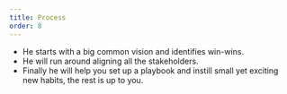 ```yaml
---
title: Process
order: 8
---
```


* He starts with a big common vision and identifies win-wins.
* He will run around aligning all the stakeholders.
* Finally he will help you set up a playbook and instill small yet exciting new habits, the rest is up to you.
